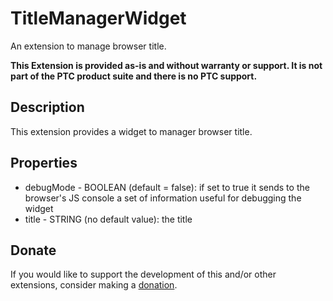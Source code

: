 # TitleManagerWidget
An extension to manage browser title.

**This Extension is provided as-is and without warranty or support. It is not part of the PTC product suite and there is no PTC support.**

## Description
This extension provides a widget to manager browser title.

## Properties
- debugMode - BOOLEAN (default = false): if set to true it sends to the browser's JS console a set of information useful for debugging the widget
- title - STRING (no default value): the title

## Donate
If you would like to support the development of this and/or other extensions, consider making a [donation](https://www.paypal.com/donate/?business=HCDX9BAEYDF4C&no_recurring=0&currency_code=EUR).

